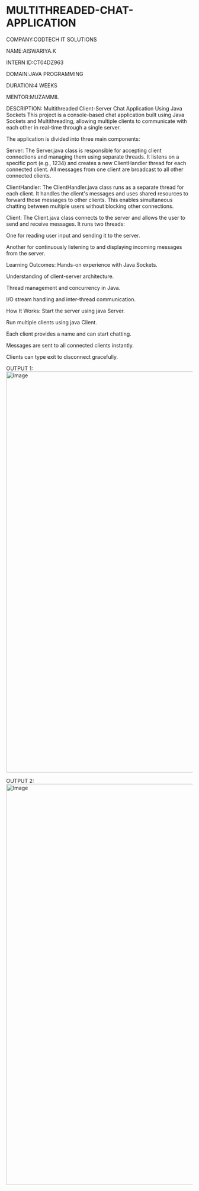 # MULTITHREADED-CHAT-APPLICATION

COMPANY:CODTECH IT SOLUTIONS

NAME:AISWARIYA.K

INTERN ID:CT04DZ963

DOMAIN:JAVA PROGRAMMING

DURATION:4 WEEKS

MENTOR:MUZAMMIL


 DESCRIPTION: Multithreaded Client-Server Chat Application Using Java Sockets
This project is a console-based chat application built using Java Sockets and Multithreading, allowing multiple clients to communicate with each other in real-time through a single server.

The application is divided into three main components:

Server:
The Server.java class is responsible for accepting client connections and managing them using separate threads. It listens on a specific port (e.g., 1234) and creates a new ClientHandler thread for each connected client. All messages from one client are broadcast to all other connected clients.

ClientHandler:
The ClientHandler.java class runs as a separate thread for each client. It handles the client's messages and uses shared resources to forward those messages to other clients. This enables simultaneous chatting between multiple users without blocking other connections.

Client:
The Client.java class connects to the server and allows the user to send and receive messages. It runs two threads:

One for reading user input and sending it to the server.

Another for continuously listening to and displaying incoming messages from the server.


 Learning Outcomes:
Hands-on experience with Java Sockets.

Understanding of client-server architecture.

Thread management and concurrency in Java.

I/O stream handling and inter-thread communication.

 How It Works:
Start the server using java Server.

Run multiple clients using java Client.

Each client provides a name and can start chatting.

Messages are sent to all connected clients instantly.

Clients can type exit to disconnect gracefully.

OUTPUT 1:<img width="1920" height="1080" alt="Image" src="https://github.com/user-attachments/assets/2f7f3b3a-db40-475c-b1f9-576061aff4bd" />

OUTPUT 2:<img width="1920" height="1080" alt="Image" src="https://github.com/user-attachments/assets/2de6926f-7c0d-49f0-a6f8-fa48bd3e78b8" />




